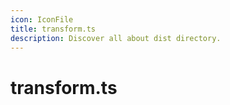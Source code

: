 ```yaml
---
icon: IconFile
title: transform.ts
description: Discover all about dist directory.
---
```


# transform.ts
